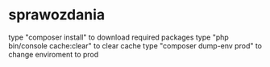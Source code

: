 # sprawozdania
type "composer install" to download required packages
type "php bin/console cache:clear" to clear cache
type "composer dump-env prod" to change enviroment to prod
